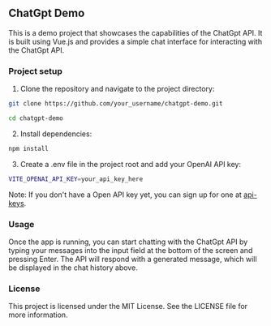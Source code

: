 ## ChatGpt Demo
This is a demo project that showcases the capabilities of the ChatGpt API. It is built using Vue.js and provides a simple chat interface for interacting with the ChatGpt API.

### Project setup

1. Clone the repository and navigate to the project directory:

```bash
git clone https://github.com/your_username/chatgpt-demo.git

cd chatgpt-demo
```

2. Install dependencies:

```bash
npm install
```

3. Create a .env file in the project root and add your OpenAI API key:

```bash
VITE_OPENAI_API_KEY=your_api_key_here
```

Note: If you don't have a Open API key yet, you can sign up for one at [api-keys](https://platform.openai.com/account/api-keys).


### Usage

Once the app is running, you can start chatting with the ChatGpt API by typing your messages into the input field at the bottom of the screen and pressing Enter. The API will respond with a generated message, which will be displayed in the chat history above.

### License

This project is licensed under the MIT License. See the LICENSE file for more information.
